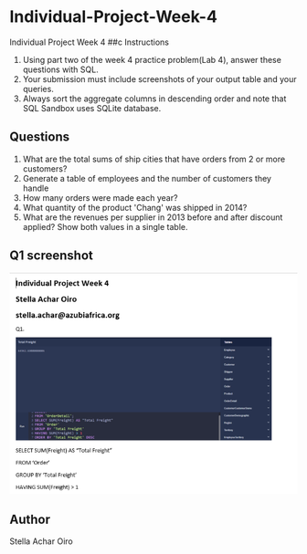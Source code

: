 # Individual-Project-Week-4
Individual Project Week 4
##c Instructions
1. Using part two of the week 4 practice problem(Lab 4), answer these questions with SQL.
2. Your submission must include screenshots of your output table and your queries.
3. Always sort the aggregate columns in descending order and note that SQL Sandbox uses SQLite database.
## Questions
1. What are the total sums of ship cities that have orders from 2 or more customers?
2. Generate a table of employees and the number of customers they handle
3. How many orders were made each year?
4. What quantity of the product 'Chang' was shipped in 2014?
5. What are the revenues per supplier in 2013 before and after discount applied? Show both values in a single table.
## Q1 screenshot 
![Q1 Screenshot](pics/Q1%20screenshot.png)
## Author
Stella Achar Oiro

